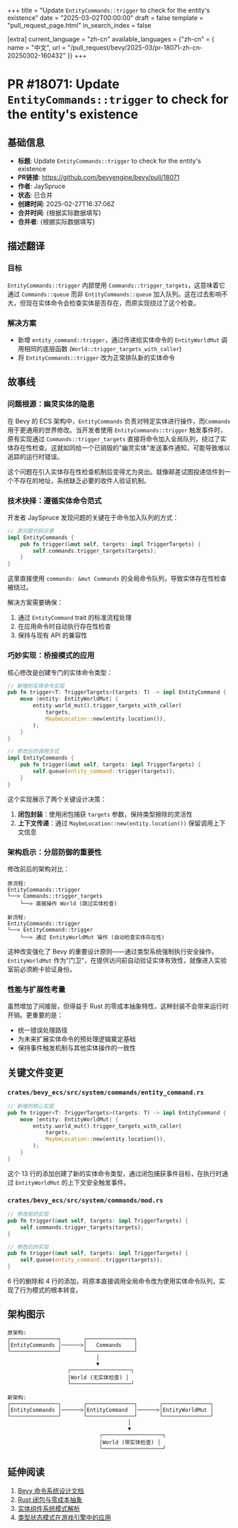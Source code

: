+++
title = "Update `EntityCommands::trigger` to check for the entity's existence"
date = "2025-03-02T00:00:00"
draft = false
template = "pull_request_page.html"
in_search_index = false

[extra]
current_language = "zh-cn"
available_languages = {"zh-cn" = { name = "中文", url = "/pull_request/bevy/2025-03/pr-18071-zh-cn-20250302-160432" }}
+++

# PR #18071: Update `EntityCommands::trigger` to check for the entity's existence

## 基础信息
- **标题**: Update `EntityCommands::trigger` to check for the entity's existence
- **PR链接**: https://github.com/bevyengine/bevy/pull/18071
- **作者**: JaySpruce
- **状态**: 已合并
- **创建时间**: 2025-02-27T16:37:06Z
- **合并时间**: {根据实际数据填写}
- **合并者**: {根据实际数据填写}

## 描述翻译
### 目标
`EntityCommands::trigger` 内部使用 `Commands::trigger_targets`，这意味着它通过 `Commands::queue` 而非 `EntityCommands::queue` 加入队列。这在过去影响不大，但现在实体命令会检查实体是否存在，而原实现绕过了这个检查。

### 解决方案
- 新增 `entity_command::trigger`，通过传递给实体命令的 `EntityWorldMut` 调用相同的底层函数 (`World::trigger_targets_with_caller`)
- 将 `EntityCommands::trigger` 改为正常排队新的实体命令

## 故事线

### 问题根源：幽灵实体的隐患
在 Bevy 的 ECS 架构中，`EntityCommands` 负责对特定实体进行操作，而`Commands` 用于更通用的世界修改。当开发者使用 `EntityCommands::trigger` 触发事件时，原有实现通过 `Commands::trigger_targets` 直接将命令加入全局队列，绕过了实体存在性检查。这就如同给一个已销毁的"幽灵实体"发送事件通知，可能导致难以追踪的运行时错误。

这个问题在引入实体存在性检查机制后变得尤为突出。就像邮差试图投递信件到一个不存在的地址，系统缺乏必要的收件人验证机制。

### 技术抉择：遵循实体命令范式
开发者 JaySpruce 发现问题的关键在于命令加入队列的方式：
```rust
// 原问题代码示意
impl EntityCommands {
    pub fn trigger(&mut self, targets: impl TriggerTargets) {
        self.commands.trigger_targets(targets);
    }
}
```
这里直接使用 `commands: &mut Commands` 的全局命令队列，导致实体存在性检查被绕过。

解决方案需要确保：
1. 通过 `EntityCommand` trait 的标准流程处理
2. 在应用命令时自动执行存在性检查
3. 保持与现有 API 的兼容性

### 巧妙实现：桥接模式的应用
核心修改是创建专门的实体命令类型：

```rust
// 新增的实体命令实现
pub fn trigger<T: TriggerTargets>(targets: T) -> impl EntityCommand {
    move |entity: EntityWorldMut| {
        entity.world_mut().trigger_targets_with_caller(
            targets,
            MaybeLocation::new(entity.location()),
        );
    }
}

// 修改后的调用方式
impl EntityCommands {
    pub fn trigger(&mut self, targets: impl TriggerTargets) {
        self.queue(entity_command::trigger(targets));
    }
}
```
这个实现展示了两个关键设计决策：
1. **闭包封装**：使用闭包捕获 `targets` 参数，保持类型擦除的灵活性
2. **上下文传递**：通过 `MaybeLocation::new(entity.location())` 保留调用上下文信息

### 架构启示：分层防御的重要性
修改前后的架构对比：

```
原流程:
EntityCommands::trigger
└──> Commands::trigger_targets
    └──> 直接操作 World (跳过实体检查)

新流程:
EntityCommands::trigger
└──> EntityCommand::trigger
    └──> 通过 EntityWorldMut 操作 (自动检查实体存在性)
```

这种改变强化了 Bevy 的重要设计原则——通过类型系统强制执行安全操作。`EntityWorldMut` 作为"门卫"，在提供访问前自动验证实体有效性，就像进入实验室前必须刷卡验证身份。

### 性能与扩展性考量
虽然增加了间接层，但得益于 Rust 的零成本抽象特性，这种封装不会带来运行时开销。更重要的是：
- 统一错误处理路径
- 为未来扩展实体命令的预处理逻辑奠定基础
- 保持事件触发机制与其他实体操作的一致性

## 关键文件变更

### `crates/bevy_ecs/src/system/commands/entity_command.rs`
```rust
// 新增的核心实现
pub fn trigger<T: TriggerTargets>(targets: T) -> impl EntityCommand {
    move |entity: EntityWorldMut| {
        entity.world_mut().trigger_targets_with_caller(
            targets,
            MaybeLocation::new(entity.location()),
        );
    }
}
```
这个 13 行的添加创建了新的实体命令类型，通过闭包捕获事件目标，在执行时通过 `EntityWorldMut` 的上下文安全触发事件。

### `crates/bevy_ecs/src/system/commands/mod.rs`
```rust
// 修改前的实现
pub fn trigger(&mut self, targets: impl TriggerTargets) {
    self.commands.trigger_targets(targets);
}

// 修改后的实现
pub fn trigger(&mut self, targets: impl TriggerTargets) {
    self.queue(entity_command::trigger(targets));
}
```
6 行的删除和 4 行的添加，将原本直接调用全局命令改为使用实体命令队列，实现了行为模式的根本转变。

## 架构图示

```
原架构:
┌───────────────┐       ┌───────────────┐
│EntityCommands │──────>│   Commands    │
└───────────────┘       └───────────────┘
                            │
                            ▼
                   ┌───────────────────┐
                   │World (无实体检查) │
                   └───────────────────┘

新架构:
┌───────────────┐       ┌───────────────┐       ┌───────────────┐
│EntityCommands │──────>│EntityCommand  │──────>│EntityWorldMut │
└───────────────┘       └───────────────┘       └───────────────┘
                                      │
                                      ▼
                             ┌───────────────────┐
                             │World (带实体检查) │
                             └───────────────────┘
```

## 延伸阅读
1. [Bevy 命令系统设计文档](https://bevyengine.org/learn/book/next/commands/)
2. [Rust 闭包与零成本抽象](https://doc.rust-lang.org/book/ch13-01-closures.html)
3. [实体组件系统模式解析](https://gameprogrammingpatterns.com/component.html)
4. [类型状态模式在游戏引擎中的应用](https://www.rustacean-station.org/episode/alexis-sellier/)